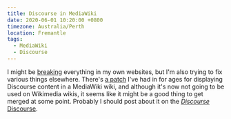 ```yaml
---
title: Discourse in MediaWiki
date: 2020-06-01 10:20:00 +0800
timezone: Australia/Perth
location: Fremantle
tags:
  - MediaWiki
  - Discourse
---
```

I might be [breaking](https://samwilson.id.au/2020/05/30/indieweb/) everything in my own websites,
but I'm also trying to fix various things elsewhere.
There's [a patch](https://gerrit.wikimedia.org/r/c/mediawiki/extensions/Discourse/+/534905)
I've had in for ages for displaying Discourse content in a MediaWiki wiki,
and although it's now not going to be used on Wikimedia wikis,
it seems like it might be a good thing to get merged at some point.
Probably I should post about it on the [*Discourse* Discourse](https://meta.discourse.org/).
